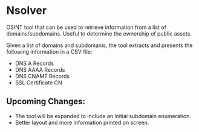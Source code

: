 # Nsolver
OSINT tool that can be used to retrieve information from a list of domains/subdomains. Useful to determine the ownership of public assets. 

Given a list of domains and subdomanis, the tool extracts and presents the following information in a CSV file:
- DNS A Records
- DNS AAAA Records
- DNS CNAME Records
- SSL Certificate CN

## Upcoming Changes:
- The tool will be expanded to include an initial subdomain enumeration.
- Better layout and more information printed on screen.
